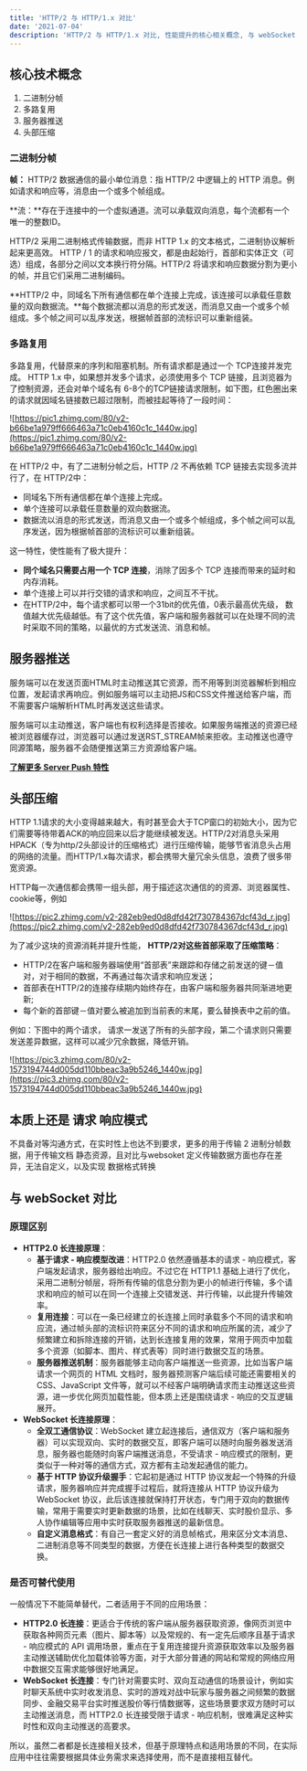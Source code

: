 ```yaml
---
title: 'HTTP/2 与 HTTP/1.x 对比'
date: '2021-07-04'
description: 'HTTP/2 与 HTTP/1.x 对比, 性能提升的核心相关概念, 与 webSocket 简单对比'
---
```

## 核心技术概念

1. 二进制分帧
2. 多路复用
3. 服务器推送
4. 头部压缩

### 二进制分帧

**帧：** HTTP/2 数据通信的最小单位消息：指 HTTP/2 中逻辑上的 HTTP 消息。例如请求和响应等，消息由一个或多个帧组成。

**流：**存在于连接中的一个虚拟通道。流可以承载双向消息，每个流都有一个唯一的整数ID。

HTTP/2 采用二进制格式传输数据，而非 HTTP 1.x 的文本格式，二进制协议解析起来更高效。 HTTP / 1 的请求和响应报文，都是由起始行，首部和实体正文（可选）组成，各部分之间以文本换行符分隔。HTTP/2 将请求和响应数据分割为更小的帧，并且它们采用二进制编码。

**HTTP/2 中，同域名下所有通信都在单个连接上完成，该连接可以承载任意数量的双向数据流。**每个数据流都以消息的形式发送，而消息又由一个或多个帧组成。多个帧之间可以乱序发送，根据帧首部的流标识可以重新组装。

### 多路复用

多路复用，代替原来的序列和阻塞机制。所有请求都是通过一个 TCP连接并发完成。 HTTP 1.x 中，如果想并发多个请求，必须使用多个 TCP 链接，且浏览器为了控制资源，还会对单个域名有 6-8个的TCP链接请求限制，如下图，红色圈出来的请求就因域名链接数已超过限制，而被挂起等待了一段时间：

![https://pic1.zhimg.com/80/v2-b66be1a979ff666463a71c0eb4160c1c_1440w.jpg](https://pic1.zhimg.com/80/v2-b66be1a979ff666463a71c0eb4160c1c_1440w.jpg)

在 HTTP/2 中，有了二进制分帧之后，HTTP /2 不再依赖 TCP 链接去实现多流并行了，在 HTTP/2中：

- 同域名下所有通信都在单个连接上完成。
- 单个连接可以承载任意数量的双向数据流。
- 数据流以消息的形式发送，而消息又由一个或多个帧组成，多个帧之间可以乱序发送，因为根据帧首部的流标识可以重新组装。

这一特性，使性能有了极大提升：

- **同个域名只需要占用一个 TCP 连接**，消除了因多个 TCP 连接而带来的延时和内存消耗。
- 单个连接上可以并行交错的请求和响应，之间互不干扰。
- 在HTTP/2中，每个请求都可以带一个31bit的优先值，0表示最高优先级， 数值越大优先级越低。有了这个优先值，客户端和服务器就可以在处理不同的流时采取不同的策略，以最优的方式发送流、消息和帧。

## **服务器推送**

服务端可以在发送页面HTML时主动推送其它资源，而不用等到浏览器解析到相应位置，发起请求再响应。例如服务端可以主动把JS和CSS文件推送给客户端，而不需要客户端解析HTML时再发送这些请求。

服务端可以主动推送，客户端也有权利选择是否接收。如果服务端推送的资源已经被浏览器缓存过，浏览器可以通过发送RST_STREAM帧来拒收。主动推送也遵守同源策略，服务器不会随便推送第三方资源给客户端。

[**了解更多 Server Push 特性**](https://link.zhihu.com/?target=https%3A//tech.upyun.com/article/294/1.html%3Futm_source%3Dzhihu%26utm_medium%3Dreferral%26utm_campaign%3D26559480%26utm_term%3Dhttp2)

## **头部压缩**

HTTP 1.1请求的大小变得越来越大，有时甚至会大于TCP窗口的初始大小，因为它们需要等待带着ACK的响应回来以后才能继续被发送。HTTP/2对消息头采用HPACK（专为http/2头部设计的压缩格式）进行压缩传输，能够节省消息头占用的网络的流量。而HTTP/1.x每次请求，都会携带大量冗余头信息，浪费了很多带宽资源。

HTTP每一次通信都会携带一组头部，用于描述这次通信的的资源、浏览器属性、cookie等，例如

![https://pic2.zhimg.com/v2-282eb9ed0d8dfd42f730784367dcf43d_r.jpg](https://pic2.zhimg.com/v2-282eb9ed0d8dfd42f730784367dcf43d_r.jpg)

为了减少这块的资源消耗并提升性能， **HTTP/2对这些首部采取了压缩策略**：

- HTTP/2在客户端和服务器端使用“首部表”来跟踪和存储之前发送的键－值对，对于相同的数据，不再通过每次请求和响应发送；
- 首部表在HTTP/2的连接存续期内始终存在，由客户端和服务器共同渐进地更新;
- 每个新的首部键－值对要么被追加到当前表的末尾，要么替换表中之前的值。

例如：下图中的两个请求， 请求一发送了所有的头部字段，第二个请求则只需要发送差异数据，这样可以减少冗余数据，降低开销。

![https://pic3.zhimg.com/80/v2-1573194744d005dd110bbeac3a9b5246_1440w.jpg](https://pic3.zhimg.com/80/v2-1573194744d005dd110bbeac3a9b5246_1440w.jpg)

## 本质上还是 请求 响应模式

不具备对等沟通方式，在实时性上也达不到要求，更多的用于传输 2 进制分帧数据，用于传输文档 静态资源，且对比与websoket 定义传输数据方面也存在差异，无法自定义，以及实现 数据格式转换

## 与 webSocket 对比

### **原理区别**

- **HTTP2.0 长连接原理**：
    - **基于请求 - 响应模型改进**：HTTP2.0 依然遵循基本的请求 - 响应模式，客户端发起请求，服务器给出响应。不过它在 HTTP1.1 基础上进行了优化，采用二进制分帧层，将所有传输的信息分割为更小的帧进行传输，多个请求和响应的帧可以在同一个连接上交错发送、并行传输，以此提升传输效率。
    - **复用连接**：可以在一条已经建立的长连接上同时承载多个不同的请求和响应流，通过帧头部的流标识符来区分不同的请求和响应所属的流，减少了频繁建立和拆除连接的开销，达到长连接复用的效果，常用于网页中加载多个资源（如脚本、图片、样式表等）同时进行数据交互的场景。
    - **服务器推送机制**：服务器能够主动向客户端推送一些资源，比如当客户端请求一个网页的 HTML 文档时，服务器预测客户端后续可能还需要相关的 CSS、JavaScript 文件等，就可以不经客户端明确请求而主动推送这些资源，进一步优化网页加载性能，但本质上还是围绕请求 - 响应的交互逻辑展开。
- **WebSocket 长连接原理**：
    - **全双工通信协议**：WebSocket 建立起连接后，通信双方（客户端和服务器）可以实现双向、实时的数据交互，即客户端可以随时向服务器发送消息，服务器也能随时向客户端推送消息，不受请求 - 响应模式的限制，更类似于一种对等的通信方式，双方都有主动发起通信的能力。
    - **基于 HTTP 协议升级握手**：它起初是通过 HTTP 协议发起一个特殊的升级请求，服务器响应并完成握手过程后，就将连接从 HTTP 协议升级为 WebSocket 协议，此后该连接就保持打开状态，专门用于双向的数据传输，常用于需要实时更新数据的场景，比如在线聊天、实时股价显示、多人协作编辑等应用中实时获取服务器推送的最新信息。
    - **自定义消息格式**：有自己一套定义好的消息帧格式，用来区分文本消息、二进制消息等不同类型的数据，方便在长连接上进行各种类型的数据交换。

### **是否可替代使用**

一般情况下不能简单替代，二者适用于不同的应用场景：

- **HTTP2.0 长连接**：更适合于传统的客户端从服务器获取资源，像网页浏览中获取各种网页元素（图片、脚本等）以及常规的、有一定先后顺序且基于请求 - 响应模式的 API 调用场景，重点在于复用连接提升资源获取效率以及服务器主动推送辅助优化加载体验等方面，对于大部分普通的网站和常规的网络应用中数据交互需求能够很好地满足。
- **WebSocket 长连接**：专门针对需要实时、双向互动通信的场景设计，例如实时聊天系统中实时收发消息、实时的游戏对战中玩家与服务器之间频繁的数据同步、金融交易平台实时推送股价等行情数据等，这些场景要求双方随时可以主动推送消息，而 HTTP2.0 长连接受限于请求 - 响应机制，很难满足这种实时性和双向主动推送的高要求。

所以，虽然二者都是长连接相关技术，但基于原理特点和适用场景的不同，在实际应用中往往需要根据具体业务需求来选择使用，而不是直接相互替代。
